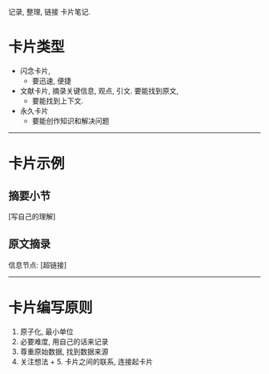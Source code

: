 记录, 整理, 链接 卡片笔记.

# 卡片类型
- 闪念卡片, 
	- 要迅速, 便捷
- 文献卡片, 摘录关键信息, 观点, 引文. 要能找到原文, 
	- 要能找到上下文.
- 永久卡片
	- 要能创作知识和解决问题

---
# 卡片示例
## 摘要小节
[写自己的理解]

## 原文摘录
信息节点: [超链接]

---
# 卡片编写原则
1. 原子化, 最小单位
2. 必要难度, 用自己的话来记录
3. 尊重原始数据, 找到数据来源
4. 关注想法 + 5. 卡片之间的联系, 连接起卡片